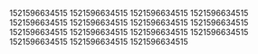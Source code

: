 1521596634515
1521596634515
1521596634515
1521596634515
1521596634515
1521596634515
1521596634515
1521596634515
1521596634515
1521596634515
1521596634515
1521596634515
1521596634515
1521596634515
1521596634515